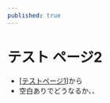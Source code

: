 ```yaml
---
published: true
---
```


# テスト ページ2

- [[テストページ1]]から
- 空白ありでどうなるか、、

[//begin]: # "Autogenerated link references for markdown compatibility"
[テストページ1]: テストページ1 "テストページ1"
[//end]: # "Autogenerated link references"